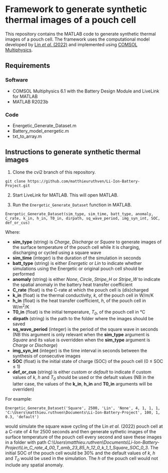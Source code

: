 # Framework to generate synthetic thermal images of a pouch cell

This repository contains the MATLAB code to generate synthetic thermal images of a pouch cell. The framework uses the computational model developed by [Lin *et al.* (2022)](https://www.nature.com/articles/s44172-022-00005-8) and implemented using [COMSOL Multiphysics](https://www.comsol.com/).

## Requirements

### Software

- COMSOL Multiphysics 6.1 with the Battery Design Module and LiveLink for MATLAB
- MATLAB R2023b

### Code

- Energetic_Generate_Dataset.m
- Battery_model_energetic.m
- txt_to_array.m

## Instructions to generate synthetic thermal images

1. Clone the cvi2 branch of this repository.

```
git clone https://github.com/matthieuruthven/Li-Ion-Battery-Project.git
```

2. Start LiveLink for MATLAB. This will open MATLAB.

3. Run the `Energetic_Generate_Dataset` function in MATLAB.

```
Energetic_Generate_Dataset(sim_type, sim_time, batt_type, anomaly, C_rate, k_in, h_in, T0_in, dirpath, sq_wave_period, img_syn_int, SOC, def_or_cus)
```

Where:

- **sim_type** (string) is *Charge*, *Discharge* or *Square* to generate images of the surface temperature of the pouch cell while it is charging, discharging or cycled using a square wave
- **sim_time** (integer) is the duration of the simulation in seconds
- **batt_type** (string) is either *Energetic* or *Lin* to indicate whether simulations using the Energetic or original pouch cell should be performed
- **anomaly** (string) is either *None*, *Circle*, *Stripe_H* or *Stripe_W* to indicate the spatial anomaly in the battery heat transfer coefficient
- **C_rate** (float) is the C-rate at which the pouch cell is (dis)charged
- **k_in** (float) is the thermal conductivity, *k*, of the pouch cell in W/m/K
- **h_in** (float) is the heat transfer coefficient, *h*, of the pouch cell in W/m<sup>2</sup>/K
- **T0_in** (float) is the initial temperature, *T<sub>0</sub>*, of the pouch cell in &deg;C
- **dirpath** (string) is the path to the folder where the images should be saved
- **sq_wave_period** (integer) is the period of the square wave in seconds (NB this argument is only relevant when the **sim_type** argument is *Square* and its value is overridden when the **sim_type** argument is *Charge* or *Discharge*)
- **img_syn_int** (integer) is the time interval in seconds between the synthesis of consecutive images
- **SOC** (float) is the initial state of charge (SOC) of the pouch cell (0 $\leq$ SOC $\leq$ 1)
- **def_or_cus** (string) is either *custom* or *default* to indicate if custom values of *k*, *h* and *T<sub>0</sub>* should be used or the default values (NB in the latter case, the values of the **k_in**, **h_in** and **T0_in** arguments will be overriden)

For example:

```
Energetic_Generate_Dataset('Square', 2500, 'Lin', 'None', 4, 1, 1, 1, 'C:\Users\matthieu.ruthven\Documents\Li-Ion-Battery-Project', 100, 1, 0.3, 'default')
```

would simulate the square wave cycling of the Lin *et al.* (2022) pouch cell at a C-rate of 4 for 2500 seconds and then generate sythetic images of the surface temperature of the pouch cell every second and save these images in a folder with path *C:\Users\matthieu.ruthven\Documents\Li-Ion-Battery-Project\Lin_C_rate_4_00_T_amb_23_85_h_12_0_k_1_1_Square_SOC_0_3*. The initial SOC of the pouch cell would be 30% and the default values of *k*, *h* and *T<sub>0</sub>* would be used in the simulation. The *h* of the pouch cell would not include any spatial anomaly.